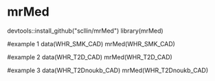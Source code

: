 # mrMed
devtools::install_github("scllin/mrMed")
library(mrMed)

#example 1
data(WHR_SMK_CAD)
mrMed(WHR_SMK_CAD)

#example 2
data(WHR_T2D_CAD)
mrMed(WHR_T2D_CAD)

#example 3
data(WHR_T2Dnoukb_CAD)
mrMed(WHR_T2Dnoukb_CAD)